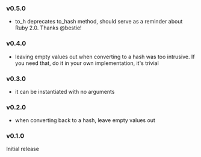 ### v0.5.0

* to_h deprecates to_hash method, should serve as a reminder about Ruby
  2.0. Thanks @bestie!

### v0.4.0

* leaving empty values out when converting to a hash was too intrusive.
  If you need that, do it in your own implementation, it's trivial

### v0.3.0

* it can be instantiated with no arguments

### v0.2.0

* when converting back to a hash, leave empty values out

### v0.1.0

Initial release
